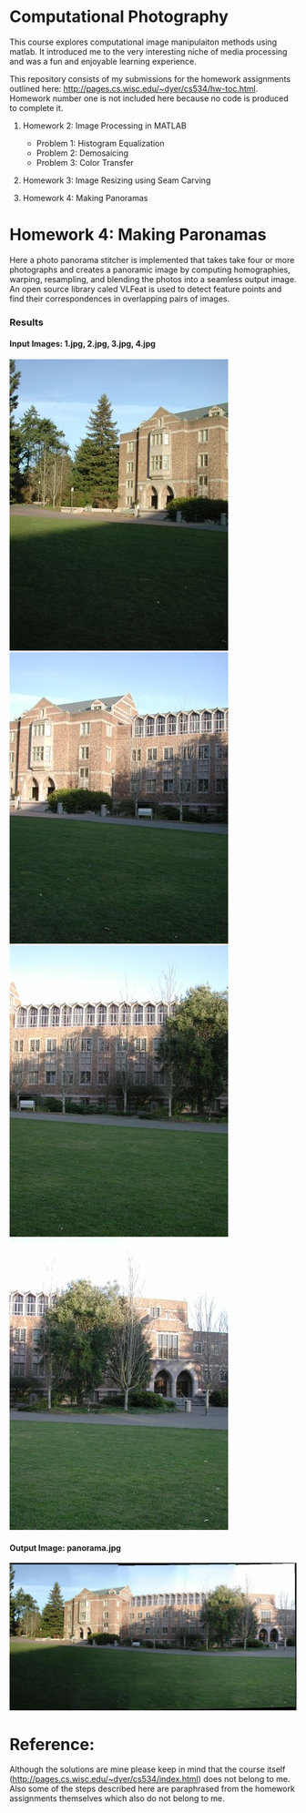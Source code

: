 # Computational Photography
This course explores computational image manipulaiton methods using matlab. It introduced me to the very interesting niche of media processing and was a fun and enjoyable learning experience.  

This repository consists of my submissions for the homework assignments outlined here: http://pages.cs.wisc.edu/~dyer/cs534/hw-toc.html. Homework number one is not included here because no code is produced to complete it.

1. Homework 2: Image Processing in MATLAB
     * Problem 1: Histogram Equalization
     * Problem 2: Demosaicing
     * Problem 3: Color Transfer
  
2. Homework 3: Image Resizing using Seam Carving
3. Homework 4: Making Panoramas





# Homework 4: Making Paronamas
Here a photo panorama stitcher is implemented that takes take four or more photographs and creates a panoramic image by computing homographies, warping, resampling, and blending the photos into a seamless output image. An open source library caled VLFeat is used to detect feature points and find their correspondences in overlapping pairs of images.

### Results
#### Input Images: 1.jpg, 2.jpg, 3.jpg, 4.jpg
![](HW4/skeleton/input_images/1.jpg)
![](HW4/skeleton/input_images/2.jpg)
![](HW4/skeleton/input_images/3.jpg) 
![](HW4/skeleton/input_images/4.jpg)
#### Output Image: panorama.jpg
![](HW4/skeleton/output_images/panorama.jpg)


# Reference:
Although the solutions are mine please keep in mind that the course itself (http://pages.cs.wisc.edu/~dyer/cs534/index.html) does not belong to me. Also some of the steps described here are paraphrased from the homework assignments themselves which also do not belong to me.
